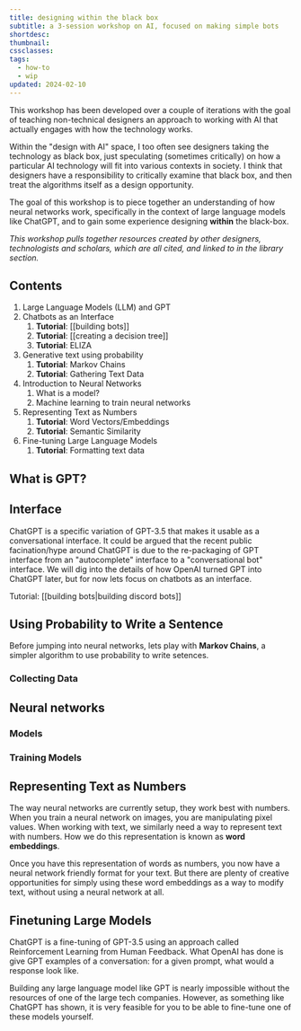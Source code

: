 ```yaml
---
title: designing within the black box
subtitle: a 3-session workshop on AI, focused on making simple bots
shortdesc: 
thumbnail: 
cssclasses: 
tags:
  - how-to
  - wip
updated: 2024-02-10
---
```


This workshop has been developed over a couple of iterations with the goal of teaching non-technical designers an approach to working with AI that actually engages with how the technology works.

Within the "design with AI" space, I too often see designers taking the technology as black box, just speculating (sometimes critically) on how a particular AI technology will fit into various contexts in society. I think that designers have a responsibility to critically examine that black box, and then treat the algorithms itself as a design opportunity.

The goal of this workshop is to piece together an understanding of how neural networks work, specifically in the context of large language models like ChatGPT, and to gain some experience designing **within** the black-box.

_This workshop pulls together resources created by other designers, technologists and scholars, which are all cited, and linked to in the library section._

## Contents
1. Large Language Models (LLM) and GPT
2. Chatbots as an Interface
    1. **Tutorial**: [[building bots]]
    2. **Tutorial**: [[creating a decision tree]]
    3. **Tutorial**: ELIZA
3. Generative text using probability
    1. **Tutorial**: Markov Chains
    2. **Tutorial**: Gathering Text Data
4. Introduction to Neural Networks
    1. What is a model?
    2. Machine learning to train neural networks
5. Representing Text as Numbers
    1. **Tutorial**: Word Vectors/Embeddings
    2. **Tutorial**: Semantic Similarity
6. Fine-tuning Large Language Models
    1. **Tutorial**: Formatting text data

## What is GPT?

## Interface

ChatGPT is a specific variation of GPT-3.5 that makes it usable as a conversational interface. It could be argued that the recent public facination/hype around ChatGPT is due to the re-packaging of GPT interface from an "autocomplete" interface to a "conversational bot" interface. We will dig into the details of how OpenAI turned GPT into ChatGPT later, but for now lets focus on chatbots as an interface.

Tutorial: [[building bots|building discord bots]]


## Using Probability to Write a Sentence
Before jumping into neural networks, lets play with **Markov Chains**, a simpler algorithm to use probability to write setences.

### Collecting Data

## Neural networks

### Models

### Training Models

## Representing Text as Numbers

The way neural networks are currently setup, they work best with numbers. When you train a neural network on images, you are manipulating pixel values. When working with text, we similarly need a way to represent text with numbers. How we do this representation is known as **word embeddings**.

Once you have this representation of words as numbers, you now have a neural network friendly format for your text. But there are plenty of creative opportunities for simply using these word embeddings as a way to modify text, without using a neural network at all.

## Finetuning Large Models

ChatGPT is a fine-tuning of GPT-3.5 using an approach called Reinforcement Learning from Human Feedback. What OpenAI has done is give GPT examples of a conversation: for a given prompt, what would a response look like. 

Building any large language model like GPT is nearly impossible without the resources of one of the large tech companies. However, as something like ChatGPT has shown, it is very feasible for you to be able to fine-tune one of these models yourself. 